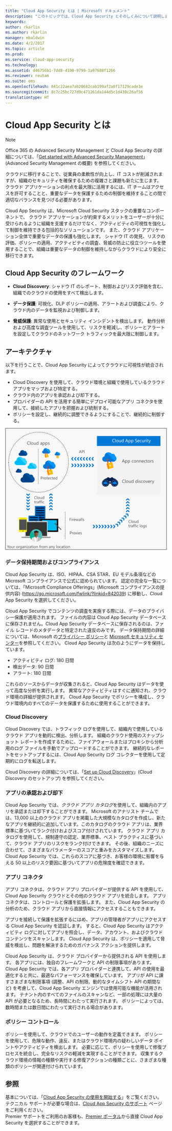 ```yaml
---
title: "Cloud App Security とは | Microsoft ドキュメント"
description: "このトピックでは、Cloud App Security とそのしくみについて説明します。"
keywords: 
author: rkarlin
ms.author: rkarlin
manager: mbaldwin
ms.date: 4/2/2017
ms.topic: article
ms.prod: 
ms.service: cloud-app-security
ms.technology: 
ms.assetid: d46756b1-7dd8-4190-9799-3a97688f1266
ms.reviewer: reutam
ms.suite: ems
ms.openlocfilehash: 041c22aea7ab20682cab199af2a0f17129cade3e
ms.sourcegitcommit: 8c7c25bc727d9c471261da144d5c1d430c26af56
translationtype: HT
---
```

# <a name="what-is-cloud-app-security"></a>Cloud App Security とは

> [!NOTE]
> Office 365 の Advanced Security Management と Cloud App Security の詳細については、「[Get started with Advanced Security Management](https://support.office.com/article/Get-started-with-Advanced-Management-Security-d9ee4d67-f2b3-42b4-9c9e-c4529904990a)」(Advanced Security Management の概要) を参照してください。

クラウドに移行することで、従業員の柔軟性が向上し、IT コストが削減されますが、組織のセキュリティを確保するための複雑さと課題も新たに生じます。 クラウド アプリケーションの利点を最大限に活用するには、IT チームはアクセスを許可することと、重要なデータを保護するための制御を維持することの間で適切なバランスを見つける必要があります。  

Cloud App Security は、Microsoft Cloud Security スタックの重要なコンポーネントで、 クラウド アプリケーションが約束するメリットをユーザーが十分に受けられるように組織を支援するだけでなく、アクティビティの可視性を強化して制御を維持できる包括的なソリューションです。 また、クラウド アプリケーション全体で重要なデータの保護も強化します。 シャドウ IT の発見、リスクの評価、ポリシーの適用、アクティビティの調査、脅威の防止に役立つツールを使用することで、組織は重要なデータの制御を維持しながらクラウドにより安全に移行できます。 

## <a name="the-cloud-app-security-framework"></a>Cloud App Security のフレームワーク  

- **Cloud Discovery**: シャドウ IT のレポート、制御およびリスク評価を含む、組織でのクラウドの使用をすべて検出します。
    
- **データ保護**: 可視化、DLP ポリシーの適用、アラートおよび調査により、クラウド内のデータを監視および制御します。 
    
- **脅威保護**: 異常な使用とセキュリティ インシデントを検出します。 動作分析および高度な調査ツールを使用して、リスクを軽減し、ポリシーとアラートを設定してクラウドのネットワーク トラフィックを最大限に制御します。

## <a name="architecture"></a>アーキテクチャ  

以下を行うことで、Cloud App Security によってクラウドに可視性が統合されます。  

-   Cloud Discovery を使用して、クラウド環境と組織で使用しているクラウド アプリをマップおよび特定する。
-   クラウド内のアプリを承認および却下する。  
-   プロバイダーの API を活用する簡単にデプロイ可能なアプリ コネクタを使用して、接続したアプリを把握および統制する。  
-   ポリシーを設定し、継続的に調整できるようにすることで、継続的に制御する。  

![Cloud App Security アーキテクチャの図](./media/architecture.png)  

### <a name="data-retention--compliance"></a>データ保持期間およびコンプライアンス

Cloud App Security は、ISO、HIPAA、CSA STAR、EU モデル条項などの Microsoft コンプライアンスで公式に認められています。 認定の完全な一覧については、「Microsoft Compliance Offerings」(Microsoft コンプライアンスの提供内容) (https://go.microsoft.com/fwlink/?linkid=842039) に移動し、Cloud App Security を選択してください。  

Cloud App Security でコンテンツの調査を実施する際には、データのプライバシー保護が適用されます。 ファイルの内容は Cloud App Security データベースに保存されません。Cloud App Security データベースに保存されるのは、ファイル レコードのメタデータと特定された違反のみです。 データ保持期間の詳細については、Microsoft の[プライバシー ポリシー](http://go.microsoft.com/fwlink/?LinkId=512132)と [Microsoft セキュリティ センター](https://www.microsoft.com/TrustCenter/Privacy/You-are-in-control-of-your-data)を参照してください。
Cloud App Security は次のようにデータを保持しています。 
 
- アクティビティ ログ: 180 日間 
- 検出データ: 90 日間 
- アラート: 180 日間 

これらのソースからデータが収集されると、Cloud App Security はデータを使って高度な分析を実行します。 異常なアクティビティはすぐに通知され、クラウド環境の詳細が提供されます。 Cloud App Security でポリシーを構成し、クラウド環境内のすべてのデータを保護するために使用することができます。  

### <a name="cloud-discovery"></a>Cloud Discovery  

Cloud Discovery では、トラフィック ログを使用して、組織内で使用しているクラウド アプリを動的に検出、分析します。 組織のクラウド使用のスナップショット レポートを作成するために、ファイアウォールまたはプロキシから分析用のログ ファイルを手動でアップロードすることができます。 継続的なレポートをセットアップするには、Cloud App Security ログ コレクターを使用して定期的にログを転送します。  

Cloud Discovery の詳細については、「[Set up Cloud Discovery](set-up-cloud-discovery.md)」(Cloud Discovery のセットアップ) を参照してください。

### <a name="sanctioning-and-unsanctioning-an-app"></a>アプリの承認および却下  

Cloud App Security では、*クラウド アプリ カタログ*を使用して、組織内のアプリを承認または却下することができます。 Microsoft のアナリスト チームでは、13,000 以上のクラウド アプリを掲載した大規模なカタログを作成し、新たなアプリを継続的に追加しています。このカタログのクラウド アプリは、業界標準に基づいてランク付けおよびスコア付けされています。 クラウド アプリ カタログを使用して、規制遵守の認定、業界標準、ベスト プラクティスに基づいて、クラウド アプリのリスクをランク付けできます。 その後、組織のニーズに合わせて、さまざまなパラメーターのスコアと重みをカスタマイズします。 Cloud App Security では、これらのスコアに基づき、お客様の環境に影響を与える 50 以上のリスク要因に基づいてアプリの危険度を確認できます。  

### <a name="app-connectors"></a>アプリ コネクタ  
アプリ コネクタは、クラウド アプリ プロバイダーが提供する API を使用して、Cloud App Security クラウドとその他のクラウド アプリを統合します。 アプリ コネクタは、コントロールと保護を拡張します。 また、Cloud App Security の分析のため、クラウド アプリから直接情報にアクセスすることもできます。  

アプリを接続して保護を拡張するにはめ、アプリの管理者がアプリにアクセスする Cloud App Security を認証します。 すると、Cloud App Security はアクティビティ ログに対してアプリを照会し、データ、アカウント、およびクラウド コンテンツをスキャンします。 Cloud App Security は、ポリシーを適用して脅威を検出し、問題を解決するためのガバナンス アクションを提供します。  

Cloud App Security は、クラウド プロバイダーから提供される API を使用します。 各アプリには、独自のフレームワークと API の制限事項があります。 Cloud App Security では、各アプリ プロバイダーと連携して、API の使用を最適化すると共に、最適なパフォーマンスを確保しています。 アプリが API に課すさまざまな制限事項 (調整、API の制限、動的なタイムシフト API の期間など) を考慮して、Cloud App Security エンジンでは使用可能な機能が活用されます。 テナント内のすべてのファイルのスキャンなど、一部の処理には大量の API が必要となるため、長時間にわたって実行されます。 ポリシーによっては、数時間または数日間にわたって実行される場合があります。  

### <a name="policy-control"></a>ポリシー コントロール  

ポリシーを使用して、クラウドでのユーザーの動作を定義できます。 ポリシーを使用して、危険な動作、違反、またはクラウド環境内の疑わしいデータ ポイントやアクティビティを検出します。 必要に応じて、ポリシーを使用して修復プロセスを統合し、完全なリスクの軽減を実現することができます。 収集するクラウド環境の情報の種類や実行する修復アクションの種類ごとに、さまざまな種類のポリシーが関連付けられています。  

## <a name="see-also"></a>参照  

基本については、「[Cloud App Security の使用を開始する](getting-started-with-cloud-app-security.md)」をご覧ください。    
テクニカル サポートが必要な場合は、[Cloud App Security のサポート](http://support.microsoft.com/oas/default.aspx?prid=16031) ページをご利用ください。   
Premier サポートをご利用のお客様も、[Premier ポータル](https://premier.microsoft.com/)から直接 Cloud App Security を選択することができます。   
